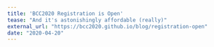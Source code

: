 ```yaml
---
title: 'BCC2020 Registration is Open'
tease: "And it's astonishingly affordable (really)"
external_url: "https://bcc2020.github.io/blog/registration-open"
date: "2020-04-20"
---
```

